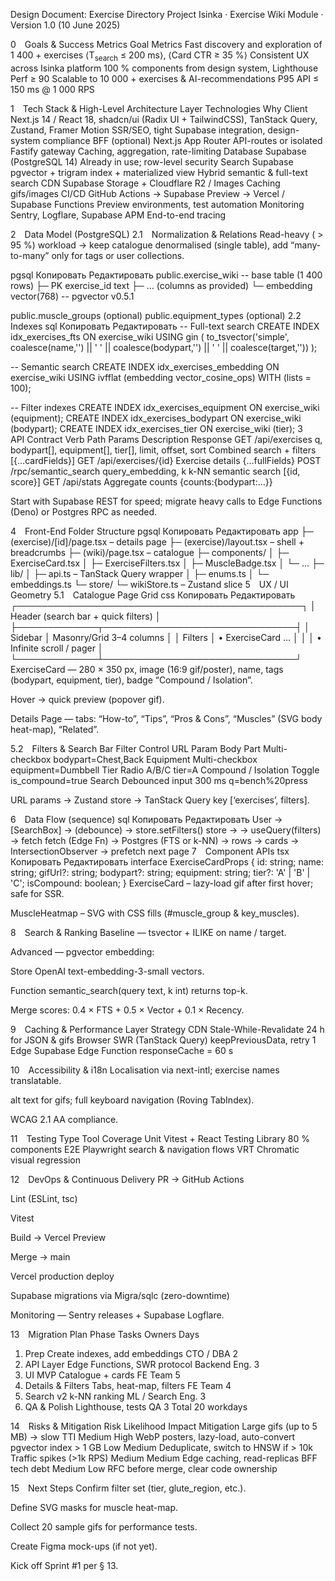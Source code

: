 Design Document: Exercise Directory
Project Isinka · Exercise Wiki Module · Version 1.0 (10 June 2025)

0 Goals & Success Metrics
Goal	Metrics
Fast discovery and exploration of 1 400 + exercises	⟨T<sub>search</sub> ≤ 200 ms⟩, ⟨Card CTR ≥ 35 %⟩
Consistent UX across Isinka platform	100 % components from design system, Lighthouse Perf ≥ 90
Scalable to 10 000 + exercises & AI-recommendations	P95 API ≤ 150 ms @ 1 000 RPS

1 Tech Stack & High-Level Architecture
Layer	Technologies	Why
Client	Next.js 14 / React 18, shadcn/ui (Radix UI + TailwindCSS), TanStack Query, Zustand, Framer Motion	SSR/SEO, tight Supabase integration, design-system compliance
BFF (optional)	Next.js App Router API-routes or isolated Fastify gateway	Caching, aggregation, rate-limiting
Database	Supabase (PostgreSQL 14)	Already in use; row-level security
Search	Supabase pgvector + trigram index + materialized view	Hybrid semantic & full-text search
CDN	Supabase Storage + Cloudflare R2 / Images	Caching gifs/images
CI/CD	GitHub Actions → Supabase Preview → Vercel / Supabase Functions	Preview environments, test automation
Monitoring	Sentry, Logflare, Supabase APM	End-to-end tracing

2 Data Model (PostgreSQL)
2.1 Normalization & Relations
Read-heavy ( > 95 %) workload → keep catalogue denormalised (single table), add “many-to-many” only for tags or user collections.

pgsql
Копировать
Редактировать
public.exercise_wiki                    -- base table (1 400 rows)
    ├─ PK exercise_id text
    ├─ … (columns as provided)
    └─ embedding vector(768)           -- pgvector v0.5.1

public.muscle_groups   (optional)
public.equipment_types (optional)
2.2 Indexes
sql
Копировать
Редактировать
-- Full-text search
CREATE INDEX idx_exercises_fts ON exercise_wiki
USING gin (
  to_tsvector('simple',
      coalesce(name,'') || ' ' ||
      coalesce(bodypart,'') || ' ' ||
      coalesce(target,''))
);

-- Semantic search
CREATE INDEX idx_exercises_embedding
ON exercise_wiki
USING ivfflat (embedding vector_cosine_ops) WITH (lists = 100);

-- Filter indexes
CREATE INDEX idx_exercises_equipment ON exercise_wiki (equipment);
CREATE INDEX idx_exercises_bodypart  ON exercise_wiki (bodypart);
CREATE INDEX idx_exercises_tier      ON exercise_wiki (tier);
3 API Contract
Verb	Path	Params	Description	Response
GET	/api/exercises	q, bodypart[], equipment[], tier[], limit, offset, sort	Combined search + filters	[{…cardFields}]
GET	/api/exercises/{id}		Exercise details	{…fullFields}
POST	/rpc/semantic_search	query_embedding, k	k-NN semantic search	[{id, score}]
GET	/api/stats		Aggregate counts	{counts:{bodypart:…}}

Start with Supabase REST for speed; migrate heavy calls to Edge Functions (Deno) or Postgres RPC as needed.

4 Front-End Folder Structure
pgsql
Копировать
Редактировать
app
 ├─ (exercise)/[id]/page.tsx        – details page
 ├─ (exercise)/layout.tsx           – shell + breadcrumbs
 ├─ (wiki)/page.tsx                 – catalogue
 ├─ components/
 │   ├─ ExerciseCard.tsx
 │   ├─ ExerciseFilters.tsx
 │   ├─ MuscleBadge.tsx
 │   └─ …
 ├─ lib/
 │   ├─ api.ts                      – TanStack Query wrapper
 │   ├─ enums.ts
 │   └─ embeddings.ts
 └─ store/
     └─ wikiStore.ts                – Zustand slice
5 UX / UI Geometry
5.1 Catalogue Page Grid
css
Копировать
Редактировать
┌──────────────────────────────────────────────┐
│   Header (search bar + quick filters)       │
├─────────────┬───────────────────────────────┤
│  Sidebar    │  Masonry/Grid 3–4 columns     │
│  Filters    │  • ExerciseCard …            │
│             │  • Infinite scroll / pager    │
└─────────────┴───────────────────────────────┘
ExerciseCard — 280 × 350 px, image (16:9 gif/poster), name, tags (bodypart, equipment, tier), badge “Compound / Isolation”.

Hover → quick preview (popover gif).

Details Page — tabs: “How-to”, “Tips”, “Pros & Cons”, “Muscles” (SVG body heat-map), “Related”.

5.2 Filters & Search Bar
Filter	Control	URL Param
Body Part	Multi-checkbox	bodypart=Chest,Back
Equipment	Multi-checkbox	equipment=Dumbbell
Tier	Radio A/B/C	tier=A
Compound / Isolation	Toggle	is_compound=true
Search	Debounced input 300 ms	q=bench%20press

URL params → Zustand store → TanStack Query key [‘exercises’, filters].

6 Data Flow (sequence)
sql
Копировать
Редактировать
User → [SearchBox] → (debounce) → store.setFilters()
store → <ExerciseGrid/> → useQuery(filters) → fetch
fetch (Edge Fn) → Postgres (FTS or k-NN) → rows → cards
→ IntersectionObserver → prefetch next page
7 Component APIs
tsx
Копировать
Редактировать
interface ExerciseCardProps {
  id: string;
  name: string;
  gifUrl?: string;
  bodypart?: string;
  equipment: string;
  tier?: 'A' | 'B' | 'C';
  isCompound: boolean;
}
ExerciseCard – lazy-load gif after first hover; safe for SSR.

MuscleHeatmap – SVG with CSS fills (#muscle_group & key_muscles).

8 Search & Ranking
Baseline — tsvector + ILIKE on name / target.

Advanced — pgvector embedding:

Store OpenAI text-embedding-3-small vectors.

Function semantic_search(query text, k int) returns top-k.

Merge scores: 0.4 × FTS + 0.5 × Vector + 0.1 × Recency.

9 Caching & Performance
Layer	Strategy
CDN	Stale-While-Revalidate 24 h for JSON & gifs
Browser	SWR (TanStack Query) keepPreviousData, retry 1
Edge	Supabase Edge Function responseCache = 60 s

10 Accessibility & i18n
Localisation via next-intl; exercise names translatable.

alt text for gifs; full keyboard navigation (Roving TabIndex).

WCAG 2.1 AA compliance.

11 Testing
Type	Tool	Coverage
Unit	Vitest + React Testing Library	80 % components
E2E	Playwright	search & navigation flows
VRT	Chromatic	visual regression

12 DevOps & Continuous Delivery
PR → GitHub Actions

Lint (ESLint, tsc)

Vitest

Build → Vercel Preview

Merge → main

Vercel production deploy

Supabase migrations via Migra/sqlc (zero-downtime)

Monitoring — Sentry releases + Supabase Logflare.

13 Migration Plan
Phase	Tasks	Owners	Days
1. Prep	Create indexes, add embeddings	CTO / DBA	2
2. API Layer	Edge Functions, SWR protocol	Backend Eng.	3
3. UI MVP	Catalogue + cards	FE Team	5
4. Details & Filters	Tabs, heat-map, filters	FE Team	4
5. Search v2	k-NN ranking	ML / Search Eng.	3
6. QA & Polish	Lighthouse, tests	QA	3
Total			20 workdays

14 Risks & Mitigation
Risk	Likelihood	Impact	Mitigation
Large gifs (up to 5 MB) → slow TTI	Medium	High	WebP posters, lazy-load, auto-convert
pgvector index > 1 GB	Low	Medium	Deduplicate, switch to HNSW if > 10k
Traffic spikes (>1k RPS)	Medium	Medium	Edge caching, read-replicas
BFF tech debt	Medium	Low	RFC before merge, clear code ownership

15 Next Steps
Confirm filter set (tier, glute_region, etc.).

Define SVG masks for muscle heat-map.

Collect 20 sample gifs for performance tests.

Create Figma mock-ups (if not yet).

Kick off Sprint #1 per § 13.
